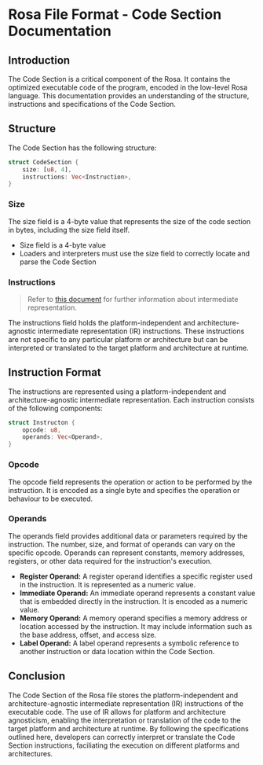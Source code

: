 # Rosa File Format - Code Section Documentation

## Introduction
The Code Section is a critical component of the Rosa. It contains
the optimized executable code of the program, encoded in the low-level
Rosa language. This documentation provides an understanding of the structure,
instructions and specifications of the Code Section.

## Structure
The Code Section has the following structure:
```rs
struct CodeSection {
    size: [u8, 4],
    instructions: Vec<Instruction>,
}
```

### Size
The size field is a 4-byte value that represents the size of the code section
in bytes, including the size field itself.

- Size field is a 4-byte value
- Loaders and interpreters must use the size field to correctly locate and parse
the Code Section

### Instructions
> Refer to [this document](./ir.md) for further information about intermediate representation.

The instructions field holds the platform-independent and architecture-agnostic
intermediate representation (IR) instructions. These instructions are not specific
to any particular platform or architecture but can be interpreted or translated
to the target platform and architecture at runtime.

## Instruction Format
The instructions are represented using a platform-independent and architecture-agnostic
intermediate representation. Each instruction consists of the following components:
```rs
struct Instructon {
    opcode: u8,
    operands: Vec<Operand>,
}
```

### Opcode
The opcode field represents the operation or action to be performed by the instruction.
It is encoded as a single byte and specifies the operation or behaviour to be executed.

### Operands
The operands field provides additional data or parameters required by the instruction.
The number, size, and format of operands can vary on the specific opcode. Operands can represent constants, memory addresses, registers, or other data required for the
instruction's execution.

- **Register Operand:** A register operand identifies a specific register used in the instruction. It is represented as a numeric value.
- **Immediate Operand:** An immediate operand represents a constant value that is embedded directly in the instruction. It is encoded as a numeric value.
- **Memory Operand:** A memory operand specifies a memory address or location accessed by the instruction. It may include information such as the base address, offset, and access size.
- **Label Operand:** A label operand represents a symbolic reference to another instruction or data location within the Code Section.

## Conclusion
The Code Section of the Rosa file stores the platform-independent and architecture-agnostic intermediate representation (IR) instructions
of the executable code. The use of IR allows for platform and architecture
agnosticism, enabling the interpretation or translation of the code to
the target platform and architecture at runtime. By following the specifications
outlined here, developers can correctly interpret or translate the Code Section
instructions, faciliating the execution on different platforms and architectures.